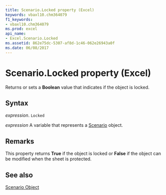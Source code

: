 ```yaml
---
title: Scenario.Locked property (Excel)
keywords: vbaxl10.chm364079
f1_keywords:
- vbaxl10.chm364079
ms.prod: excel
api_name:
- Excel.Scenario.Locked
ms.assetid: 862e75dc-5307-af8d-1c46-062e26943a0f
ms.date: 06/08/2017
---
```



# Scenario.Locked property (Excel)

Returns or sets a  **Boolean** value that indicates if the object is locked.


## Syntax

_expression_. `Locked`

_expression_ A variable that represents a [Scenario](Excel.Scenario.md) object.


## Remarks

This property returns  **True** if the object is locked or **False** if the object can be modified when the sheet is protected.


## See also


[Scenario Object](Excel.Scenario.md)

